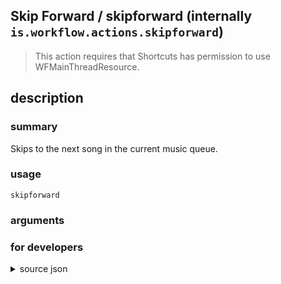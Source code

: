 
## Skip Forward / skipforward (internally `is.workflow.actions.skipforward`)


> This action requires that Shortcuts has permission to use WFMainThreadResource.


## description
### summary
Skips to the next song in the current music queue.


### usage
`skipforward `

### arguments


### for developers

<details><summary>source json</summary>
<p>
```json
{
	"ActionClass": "WFSkipSongAction",
	"ActionKeywords": [
		"ipod",
		"track",
		"music",
		"itunes",
		"next"
	],
	"Category": "Music",
	"Description": {
		"DescriptionSummary": "Skips to the next song in the current music queue."
	},
	"IconName": "FastForward.png",
	"InputPassthrough": true,
	"Name": "Skip Forward",
	"RequiredResources": [
		"WFMainThreadResource"
	],
	"Subcategory": "Playback",
	"WFSkipSongActionMode": "Forward"
}
```
</p></details>
